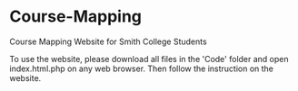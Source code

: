# Course-Mapping
Course Mapping Website for Smith College Students

To use the website, please download all files in the 'Code' folder and open index.html.php on any web browser. Then follow the instruction on the website.
